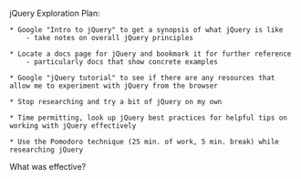 jQuery Exploration Plan:

    * Google "Intro to jQuery" to get a synopsis of what jQuery is like
        - take notes on overall jQuery principles

    * Locate a docs page for jQuery and bookmark it for further reference
        - particularly docs that show concrete examples

    * Google "jQuery tutorial" to see if there are any resources that allow me to experiment with jQuery from the browser

    * Stop researching and try a bit of jQuery on my own

    * Time permitting, look up jQuery best practices for helpful tips on working with jQuery effectively

    * Use the Pomodoro technique (25 min. of work, 5 min. break) while researching jQuery


What was effective?

